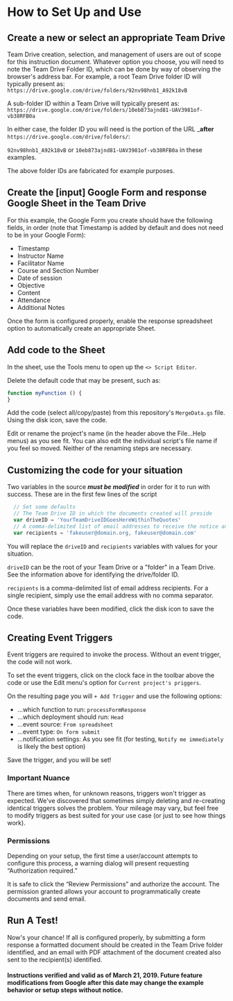 # How to Set Up and Use

## Create a new or select an appropriate Team Drive

Team Drive creation, selection, and management of users are out of scope for this instruction document. Whatever option you choose, you will need to note the Team Drive Folder ID, which can be done by way of observing the browser's address bar. For example, a root Team Drive folder ID will typically present as:
`https://drive.google.com/drive/folders/92nv98hnb1_A92k18vB`

A sub-folder ID within a Team Drive will typically present as:
`https://drive.google.com/drive/folders/10eb873ajnd81-UAV3981of-vb38RFB0a`

In either case, the folder ID you will need is the portion of the URL ___after__ `https://drive.google.com/drive/folders/`:

 `92nv98hnb1_A92k18vB` or `10eb873ajnd81-UAV3981of-vb38RFB0a` in these examples.

The above folder IDs are fabricated for example purposes.

## Create the [input] Google Form and response Google Sheet in the Team Drive

For this example, the Google Form you create should have the following fields, in order (note that Timestamp is added by default and does not need to be in your Google Form):

* Timestamp
* Instructor Name
* Facilitator Name
* Course and Section Number
* Date of session
* Objective
* Content
* Attendance
* Additional Notes

Once the form is configured properly, enable the response spreadsheet option to automatically create an appropriate Sheet.

## Add code to the Sheet
In the sheet, use the Tools menu to open up the `<> Script Editor`.

Delete the default code that may be present, such as:
``` javascript
function myFunction () {
}
```

Add the code (select all/copy/paste) from this repository's `MergeData.gs` file. Using the disk icon, save the code.

Edit or rename the project's name (in the header above the File...Help menus) as you see fit. You can also edit the individual script's file name if you feel so moved. Neither of the renaming steps are necessary.

## Customizing the code for your situation
Two variables in the source ___must be modified___ in order for it to run with success. These are in the first few lines of the script
``` javascript
  // Set some defaults
  // The Team Drive ID in which the documents created will preside
  var driveID = 'YourTeamDriveIDGoesHereWithinTheQuotes'
  // A comma-delimited list of email addresses to receive the notice and PDF
  var recipients = 'fakeuser@domain.org, fakeuser@domain.com'
```
You will replace the `driveID` and `recipients` variables with values for your situation.

`driveID` can be the root of your Team Drive or a "folder" in a Team Drive. See the information above for identifying the drive/folder ID.

`recipients` is a comma-delimited list of email address recipients. For a single recipient, simply use the email address with no comma separator.

Once these variables have been modified, click the disk icon to save the code.

## Creating Event Triggers
Event triggers are required to invoke the process. Without an event trigger, the code will not work.

To set the event triggers, click on the clock face in the toolbar above the code or use the Edit menu's option for `Current project's priggers`.

On the resulting page you will `+ Add Trigger` and use the following options:

* ...which function to run: `processFormResponse`
* ...which deployment should run: `Head`
* ...event source: `From spreadsheet`
* ...event type: `On form submit`
* ...notification settings: As you see fit (for testing, `Notify me immediately` is likely the best option)

Save the trigger, and you will be set!

### Important Nuance
There are times when, for unknown reasons, triggers won't trigger as expected. We've discovered that sometimes simply deleting and re-creating identical triggers solves the problem. Your mileage may vary, but feel free to modify triggers as best suited for your use case (or just to see how things work).

### Permissions
Depending on your setup, the first time a user/account attempts to configure this process, a warning dialog will present requesting “Authorization required.”

It is safe to click the “Review Permissions” and authorize the account. The permission granted allows your account to programmatically create documents and send email.

## Run A Test!
Now's your chance! If all is configured properly, by submitting a form response a formatted document should be created in the Team Drive folder identified, and an email with PDF attachment of the document created also sent to the recipient(s) identified.

#### Instructions verified and valid as of March 21, 2019. Future feature modifications from Google after this date may change the example behavior or setup steps without notice.
